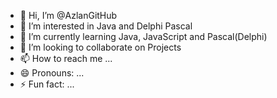 - 👋 Hi, I’m @AzlanGitHub
- 👀 I’m interested in Java and Delphi Pascal
- 🌱 I’m currently learning Java, JavaScript and Pascal(Delphi)
- 💞️ I’m looking to collaborate on Projects 
- 📫 How to reach me ...
- 😄 Pronouns: ...
- ⚡ Fun fact: ...

<!---
AzlanGitHub/AzlanGitHub is a ✨ special ✨ repository because its `README.md` (this file) appears on your GitHub profile.
You can click the Preview link to take a look at your changes.
--->
